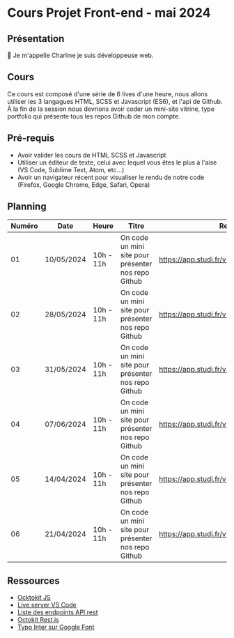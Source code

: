 # Cours Projet Front-end - mai 2024

## Présentation

👋 Je m'appelle Charline je suis développeuse web.

## Cours

Ce cours est composé d'une série de 6 lives d'une heure, nous allons utiliser les 3 langagues HTML, SCSS et Javascript (ES6), et l'api de Github.
À la fin de la session nous devrions avoir coder un mini-site vitrine, type portfolio qui présente tous les repos Github de mon compte.

## Pré-requis

- Avoir valider les cours de HTML SCSS et Javascript
- Utiliser un éditeur de texte, celui avec lequel vous êtes le plus à l'aise (VS Code, Sublime Text, Atom, etc...)
- Avoir un navigateur récent pour visualiser le rendu de notre code (Firefox, Google Chrome, Edge, Safari, Opera)

## Planning

| Numéro | Date       | Heure     | Titre                                               | Replay                                      |
| ------ | ---------- | --------- | --------------------------------------------------- | ------------------------------------------- |
| 01     | 10/05/2024 | 10h - 11h | On code un mini site pour présenter nos repo Github | https://app.studi.fr/v3/events/68574/replay |
| 02     | 28/05/2024 | 10h - 11h | On code un mini site pour présenter nos repo Github | https://app.studi.fr/v3/events/68572/replay |
| 03     | 31/05/2024 | 10h - 11h | On code un mini site pour présenter nos repo Github | https://app.studi.fr/v3/events/68573/replay |
| 04     | 07/06/2024 | 10h - 11h | On code un mini site pour présenter nos repo Github | https://app.studi.fr/v3/events/68575/replay |
| 05     | 14/04/2024 | 10h - 11h | On code un mini site pour présenter nos repo Github | https://app.studi.fr/v3/events/68577/replay |
| 06     | 21/04/2024 | 10h - 11h | On code un mini site pour présenter nos repo Github | https://app.studi.fr/v3/events/68576/replay |

## Ressources

- [Ocktokit JS](https://github.com/octokit/octokit.js)
- [Live server VS Code](https://marketplace.visualstudio.com/items?itemName=ritwickdey.LiveServer)
- [Liste des endpoints API rest](https://docs.github.com/en/rest/repos?apiVersion=2022-11-28)
- [Octokit Rest.js](https://github.com/octokit/rest.js)
- [Typo Inter sur Google Font](https://fonts.google.com/specimen/Inter)
